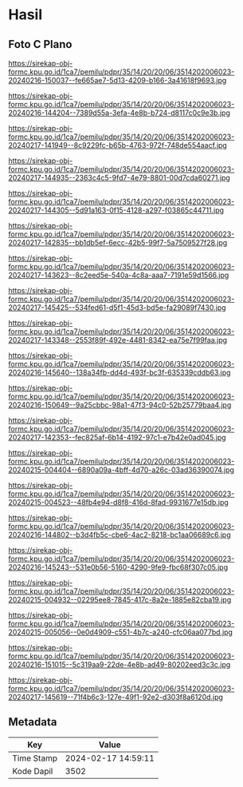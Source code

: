 # Hasil

## Foto C Plano

https://sirekap-obj-formc.kpu.go.id/1ca7/pemilu/pdpr/35/14/20/20/06/3514202006023-20240216-150037--fe665ae7-5d13-4209-b166-3a41618f9693.jpg

https://sirekap-obj-formc.kpu.go.id/1ca7/pemilu/pdpr/35/14/20/20/06/3514202006023-20240216-144204--7389d55a-3efa-4e8b-b724-d8117c0c9e3b.jpg

https://sirekap-obj-formc.kpu.go.id/1ca7/pemilu/pdpr/35/14/20/20/06/3514202006023-20240217-141949--8c9229fc-b65b-4763-972f-748de554aacf.jpg

https://sirekap-obj-formc.kpu.go.id/1ca7/pemilu/pdpr/35/14/20/20/06/3514202006023-20240217-144935--2363c4c5-9fd7-4e79-8801-00d7cda60271.jpg

https://sirekap-obj-formc.kpu.go.id/1ca7/pemilu/pdpr/35/14/20/20/06/3514202006023-20240217-144305--5d91a163-0f15-4128-a297-f03865c44711.jpg

https://sirekap-obj-formc.kpu.go.id/1ca7/pemilu/pdpr/35/14/20/20/06/3514202006023-20240217-142835--bb1db5ef-6ecc-42b5-99f7-5a7509527f28.jpg

https://sirekap-obj-formc.kpu.go.id/1ca7/pemilu/pdpr/35/14/20/20/06/3514202006023-20240217-143623--8c2eed5e-540a-4c8a-aaa7-7191e59d1566.jpg

https://sirekap-obj-formc.kpu.go.id/1ca7/pemilu/pdpr/35/14/20/20/06/3514202006023-20240217-145425--534fed61-d5f1-45d3-bd5e-fa29089f7430.jpg

https://sirekap-obj-formc.kpu.go.id/1ca7/pemilu/pdpr/35/14/20/20/06/3514202006023-20240217-143348--2553f89f-492e-4481-8342-ea75e7f99faa.jpg

https://sirekap-obj-formc.kpu.go.id/1ca7/pemilu/pdpr/35/14/20/20/06/3514202006023-20240216-145640--138a34fb-dd4d-493f-bc3f-635339cddb63.jpg

https://sirekap-obj-formc.kpu.go.id/1ca7/pemilu/pdpr/35/14/20/20/06/3514202006023-20240216-150649--9a25cbbc-98a1-47f3-94c0-52b25779baa4.jpg

https://sirekap-obj-formc.kpu.go.id/1ca7/pemilu/pdpr/35/14/20/20/06/3514202006023-20240217-142353--fec825af-6b14-4192-97c1-e7b42e0ad045.jpg

https://sirekap-obj-formc.kpu.go.id/1ca7/pemilu/pdpr/35/14/20/20/06/3514202006023-20240215-004404--6890a09a-4bff-4d70-a26c-03ad36390074.jpg

https://sirekap-obj-formc.kpu.go.id/1ca7/pemilu/pdpr/35/14/20/20/06/3514202006023-20240215-004523--48fb4e94-d8f8-416d-8fad-9931677e15db.jpg

https://sirekap-obj-formc.kpu.go.id/1ca7/pemilu/pdpr/35/14/20/20/06/3514202006023-20240216-144802--b3d4fb5c-cbe6-4ac2-8218-bc1aa06689c6.jpg

https://sirekap-obj-formc.kpu.go.id/1ca7/pemilu/pdpr/35/14/20/20/06/3514202006023-20240216-145243--531e0b56-5160-4290-9fe9-fbc68f307c05.jpg

https://sirekap-obj-formc.kpu.go.id/1ca7/pemilu/pdpr/35/14/20/20/06/3514202006023-20240215-004932--02295ee8-7845-417c-8a2e-1885e82cba19.jpg

https://sirekap-obj-formc.kpu.go.id/1ca7/pemilu/pdpr/35/14/20/20/06/3514202006023-20240215-005056--0e0d4909-c551-4b7c-a240-cfc06aa077bd.jpg

https://sirekap-obj-formc.kpu.go.id/1ca7/pemilu/pdpr/35/14/20/20/06/3514202006023-20240216-151015--5c319aa9-22de-4e8b-ad49-80202eed3c3c.jpg

https://sirekap-obj-formc.kpu.go.id/1ca7/pemilu/pdpr/35/14/20/20/06/3514202006023-20240217-145619--71f4b6c3-127e-49f1-92e2-d303f8a6120d.jpg


## Metadata

| Key        | Value               |
| ---------- | ------------------- |
| Time Stamp | 2024-02-17 14:59:11 |
| Kode Dapil | 3502                |



